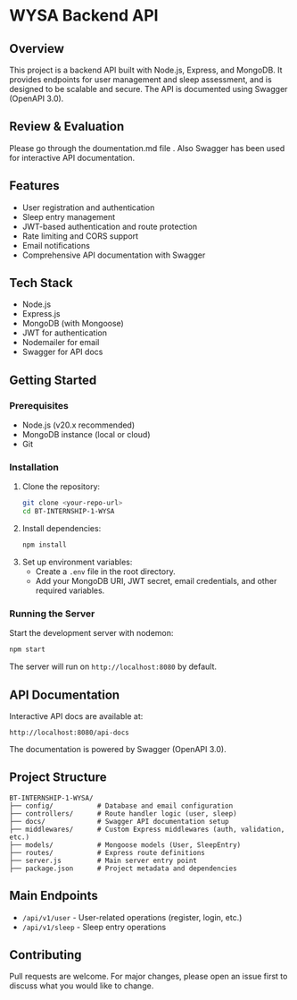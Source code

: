 # WYSA Backend API

## Overview
This project is a backend API built with Node.js, Express, and MongoDB. It provides endpoints for user management and sleep assessment, and is designed to be scalable and secure. The API is documented using Swagger (OpenAPI 3.0).

## Review & Evaluation
Please go through the doumentation.md file . Also Swagger has been used for interactive API documentation.

## Features
- User registration and authentication
- Sleep entry management
- JWT-based authentication and route protection
- Rate limiting and CORS support
- Email notifications
- Comprehensive API documentation with Swagger

## Tech Stack
- Node.js
- Express.js
- MongoDB (with Mongoose)
- JWT for authentication
- Nodemailer for email
- Swagger for API docs

## Getting Started

### Prerequisites
- Node.js (v20.x recommended)
- MongoDB instance (local or cloud)
- Git

### Installation
1. Clone the repository:
   ```sh
   git clone <your-repo-url>
   cd BT-INTERNSHIP-1-WYSA
   ```
2. Install dependencies:
   ```sh
   npm install
   ```
3. Set up environment variables:
   - Create a `.env` file in the root directory.
   - Add your MongoDB URI, JWT secret, email credentials, and other required variables.

### Running the Server
Start the development server with nodemon:
```sh
npm start
```
The server will run on `http://localhost:8080` by default.

## API Documentation
Interactive API docs are available at:
```
http://localhost:8080/api-docs
```
The documentation is powered by Swagger (OpenAPI 3.0).

## Project Structure
```
BT-INTERNSHIP-1-WYSA/
├── config/           # Database and email configuration
├── controllers/      # Route handler logic (user, sleep)
├── docs/             # Swagger API documentation setup
├── middlewares/      # Custom Express middlewares (auth, validation, etc.)
├── models/           # Mongoose models (User, SleepEntry)
├── routes/           # Express route definitions
├── server.js         # Main server entry point
├── package.json      # Project metadata and dependencies
```

## Main Endpoints
- `/api/v1/user` - User-related operations (register, login, etc.)
- `/api/v1/sleep` - Sleep entry operations

## Contributing
Pull requests are welcome. For major changes, please open an issue first to discuss what you would like to change.

